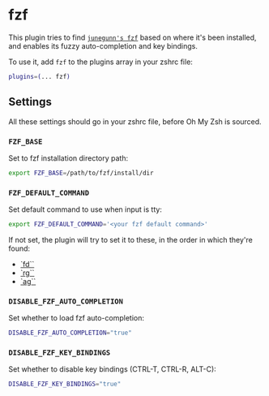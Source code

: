 # fzf

This plugin tries to find [`junegunn's fzf`](https://github.com/junegunn/fzf)
based on where it's been installed, and enables its fuzzy auto-completion and
key bindings.

To use it, add `fzf` to the plugins array in your zshrc file:

```zsh
plugins=(... fzf)
```

## Settings

All these settings should go in your zshrc file, before Oh My Zsh is sourced.

### `FZF_BASE`

Set to fzf installation directory path:

```zsh
export FZF_BASE=/path/to/fzf/install/dir
```

### `FZF_DEFAULT_COMMAND`

Set default command to use when input is tty:

```zsh
export FZF_DEFAULT_COMMAND='<your fzf default command>'
```

If not set, the plugin will try to set it to these, in the order in which
they're found:

-   [`fd``](https://github.com/sharkdp/fd)
-   [`rg``](https://github.com/BurntSushi/ripgrep)
-   [`ag``](https://github.com/ggreer/the_silver_searcher)

### `DISABLE_FZF_AUTO_COMPLETION`

Set whether to load fzf auto-completion:

```zsh
DISABLE_FZF_AUTO_COMPLETION="true"
```

### `DISABLE_FZF_KEY_BINDINGS`

Set whether to disable key bindings (CTRL-T, CTRL-R, ALT-C):

```zsh
DISABLE_FZF_KEY_BINDINGS="true"
```
